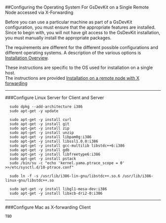 ##Configuring the Operating System For GsDevKit on a Single Remote Node accessed via X-Forwarding

Before you can use a particular machine as part of a GsDevKit configuration, you must ensure that the 
appropriate features are installed.   Since to begin with, you will not have git access to the GsDevKit 
installation, you must manually install the appropriate packages.

The requirements are different for the different possible configurations and different operating systems. 
A description of the various options is [Installation Overview][1].  

These instructions are specific to the OS used for installation on a single host.  
The instructions are provided [Installation on a remote node with X forwarding][2]

---
###Configure Linux Server for Client and Server


```
  sudo dpkg --add-architecture i386
  sudo apt-get -y update

  sudo apt-get -y install curl
  sudo apt-get -y install git
  sudo apt-get -y install zip
  sudo apt-get -y install unzip
  sudo apt-get -y install libpam0g:i386
  sudo apt-get -y install libssl1.0.0:i386
  sudo apt-get -y install gcc-multilib libstdc++6:i386
  sudo apt-get -y install gdb
  sudo apt-get -y install libfreetype6:i386
  sudo apt-get -y install pstack
  sudo /bin/su -c "echo 'kernel.yama.ptrace_scope = 0' >>/etc/sysctl.d/10-ptrace.conf"

  sudo ln -f -s /usr/lib/i386-lin-gnu/libstdc++.so.6 /usr/lib/i386-linux-gnu/libstdc++.so

  sudo apt-get -y install libgl1-mesa-dev:i386
  sudo apt-get -y install libxcb-dri2-0:i386 
```

---
###Configure Mac as X-forwarding Client

```
TBD
```


[1]: ./README.md
[2]: ./README.md#installation-on-a-single-desktop 









